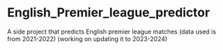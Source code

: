 # English_Premier_league_predictor
A side project that predicts English premier league matches (data used is from 2021-2022) (working on updating it to 2023-2024)
